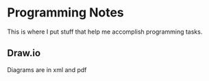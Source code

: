 # Programming Notes
This is where I put stuff that help me accomplish programming tasks.
## Draw.io
Diagrams are in xml and pdf
